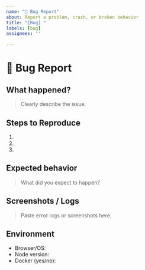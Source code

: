 ```yaml
---
name: "🐞 Bug Report"
about: Report a problem, crash, or broken behavior
title: "[Bug] "
labels: [bug]
assignees: ''

---
```


# 🐛 Bug Report

## What happened?

> Clearly describe the issue.

## Steps to Reproduce

1. 
2. 
3. 

## Expected behavior

> What did you expect to happen?

## Screenshots / Logs

> Paste error logs or screenshots here.

## Environment

- Browser/OS:
- Node version:
- Docker (yes/no):
